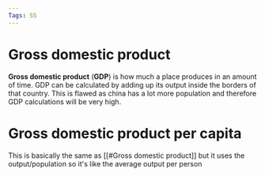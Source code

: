 ```yaml
---
Tags: SS
---
```

# Gross domestic product
**Gross domestic product** (**GDP**) is how much a place produces in an amount of time. GDP can be calculated by adding up its output inside the borders of that country. This is flawed as china has a lot more population and therefore GDP calculations will be very high. 

# Gross domestic product per capita
This is basically the same as [[#Gross domestic product]] but it uses the output/population so it's like the average output per person